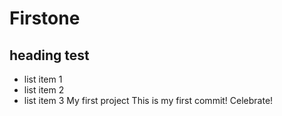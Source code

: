 # Firstone
## heading test 
* list item 1
* list item 2
* list item 3
My first project 
This is my first commit! Celebrate!
